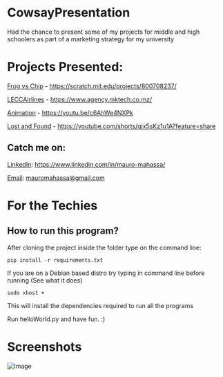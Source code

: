 # CowsayPresentation
Had the chance to present some of my projects for middle and high schoolers as part of a marketing strategy for my university

# Projects Presented:
[Frog vs Chip](https://scratch.mit.edu/projects/800708237/) - https://scratch.mit.edu/projects/800708237/

[LECCAirlines](https://www.agency.mktech.co.mz/) - https://www.agency.mktech.co.mz/

[Animation](https://youtu.be/c6AhWe4NXPk) - https://youtu.be/c6AhWe4NXPk

[Lost and Found](https://youtube.com/shorts/qjx5sKz1u1A?feature=share) - https://youtube.com/shorts/qjx5sKz1u1A?feature=share



## Catch me on:
[LinkedIn](https://www.linkedin.com/in/mauro-mahassa/): https://www.linkedin.com/in/mauro-mahassa/

[Email](mailto:mauromahassa@gmail.com): mauromahassa@gmail.com


# For the Techies

## How to run this program?
After cloning the project inside the folder type on the command line:
```
pip install -r requirements.txt
```

If you are on a Debian based distro try typing in command line before running (See what it does)
```
sudo xhost +
```
This will install the dependencies required to run all the programs

Run helloWorld.py and have fun. :)

# Screenshots
![image](https://github.com/user-attachments/assets/949f167e-749f-4619-8759-84de1636d79b)



